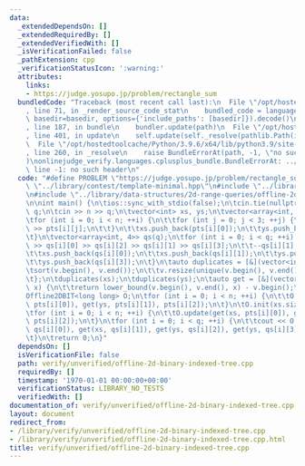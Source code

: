 ```yaml
---
data:
  _extendedDependsOn: []
  _extendedRequiredBy: []
  _extendedVerifiedWith: []
  _isVerificationFailed: false
  _pathExtension: cpp
  _verificationStatusIcon: ':warning:'
  attributes:
    links:
    - https://judge.yosupo.jp/problem/rectangle_sum
  bundledCode: "Traceback (most recent call last):\n  File \"/opt/hostedtoolcache/Python/3.9.6/x64/lib/python3.9/site-packages/onlinejudge_verify/documentation/build.py\"\
    , line 71, in _render_source_code_stat\n    bundled_code = language.bundle(stat.path,\
    \ basedir=basedir, options={'include_paths': [basedir]}).decode()\n  File \"/opt/hostedtoolcache/Python/3.9.6/x64/lib/python3.9/site-packages/onlinejudge_verify/languages/cplusplus.py\"\
    , line 187, in bundle\n    bundler.update(path)\n  File \"/opt/hostedtoolcache/Python/3.9.6/x64/lib/python3.9/site-packages/onlinejudge_verify/languages/cplusplus_bundle.py\"\
    , line 401, in update\n    self.update(self._resolve(pathlib.Path(included), included_from=path))\n\
    \  File \"/opt/hostedtoolcache/Python/3.9.6/x64/lib/python3.9/site-packages/onlinejudge_verify/languages/cplusplus_bundle.py\"\
    , line 260, in _resolve\n    raise BundleErrorAt(path, -1, \"no such header\"\
    )\nonlinejudge_verify.languages.cplusplus_bundle.BundleErrorAt: ../library/contest/template-minimal.hpp:\
    \ line -1: no such header\n"
  code: "#define PROBLEM \"https://judge.yosupo.jp/problem/rectangle_sum\"\n\n#include\
    \ \"../library/contest/template-minimal.hpp\"\n#include \"../library/misc/easy-io.hpp\"\
    \n#include \"../library/data-structures/2d-range-queries/offline-2d-binary-indexed-tree.hpp\"\
    \n\nint main() {\n\tios::sync_with_stdio(false);\n\tcin.tie(nullptr);\n\tint n,\
    \ q;\n\tcin >> n >> q;\n\tvector<int> xs, ys;\n\tvector<array<int, 3>> pts(n);\n\
    \tfor (int i = 0; i < n; ++i) {\n\t\tfor (int j = 0; j < 3; ++j) {\n\t\t\tcin\
    \ >> pts[i][j];\n\t\t}\n\t\txs.push_back(pts[i][0]);\n\t\tys.push_back(pts[i][1]);\n\
    \t}\n\tvector<array<int, 4>> qs(q);\n\tfor (int i = 0; i < q; ++i) {\n\t\tcin\
    \ >> qs[i][0] >> qs[i][2] >> qs[i][1] >> qs[i][3];\n\t\t--qs[i][1];\n\t\t--qs[i][3];\n\
    \t\txs.push_back(qs[i][0]);\n\t\txs.push_back(qs[i][1]);\n\t\tys.push_back(qs[i][2]);\n\
    \t\tys.push_back(qs[i][3]);\n\t}\n\tauto duplicates = [&](vector<int>& v) {\n\t\
    \tsort(v.begin(), v.end());\n\t\tv.resize(unique(v.begin(), v.end()) - v.begin());\n\
    \t};\n\tduplicates(xs);\n\tduplicates(ys);\n\tauto get = [&](vector<int> &v, int\
    \ x) {\n\t\treturn lower_bound(v.begin(), v.end(), x) - v.begin();\n\t};\t\n\t\
    Offline2DBIT<long long> O;\n\tfor (int i = 0; i < n; ++i) {\n\t\tO.update(get(xs,\
    \ pts[i][0]), get(ys, pts[i][1]), pts[i][2]);\n\t}\n\tO.init(xs.size() + 5);\n\
    \tfor (int i = 0; i < n; ++i) {\n\t\tO.update(get(xs, pts[i][0]), get(ys, pts[i][1]),\
    \ pts[i][2]);\n\t}\n\tfor (int i = 0; i < q; ++i) {\n\t\tcout << O.query(get(xs,\
    \ qs[i][0]), get(xs, qs[i][1]), get(ys, qs[i][2]), get(ys, qs[i][3])) << '\\n';\n\
    \t}\n\treturn 0;\n}"
  dependsOn: []
  isVerificationFile: false
  path: verify/unverified/offline-2d-binary-indexed-tree.cpp
  requiredBy: []
  timestamp: '1970-01-01 00:00:00+00:00'
  verificationStatus: LIBRARY_NO_TESTS
  verifiedWith: []
documentation_of: verify/unverified/offline-2d-binary-indexed-tree.cpp
layout: document
redirect_from:
- /library/verify/unverified/offline-2d-binary-indexed-tree.cpp
- /library/verify/unverified/offline-2d-binary-indexed-tree.cpp.html
title: verify/unverified/offline-2d-binary-indexed-tree.cpp
---
```


